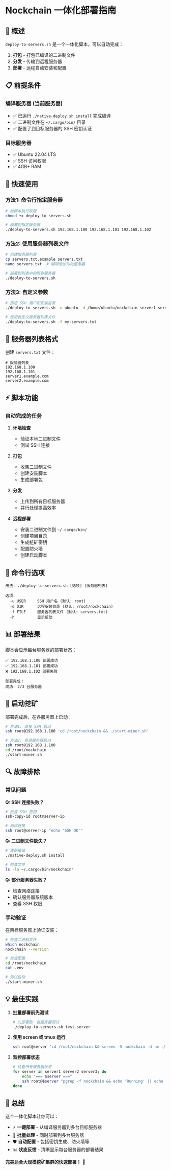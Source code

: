 # Nockchain 一体化部署指南

## 🎯 概述

`deploy-to-servers.sh` 是一个一体化脚本，可以自动完成：
1. **打包** - 打包已编译的二进制文件
2. **分发** - 传输到远程服务器
3. **部署** - 远程自动安装和配置

## 📋 前提条件

### 编译服务器 (当前服务器)
- ✅ 已运行 `./native-deploy.sh install` 完成编译
- ✅ 二进制文件在 `~/.cargo/bin/` 目录
- ✅ 配置了到目标服务器的 SSH 密钥认证

### 目标服务器
- ✅ Ubuntu 22.04 LTS
- ✅ SSH 访问权限
- ✅ 4GB+ RAM

## 🚀 快速使用

### 方法1: 命令行指定服务器

```bash
# 给脚本执行权限
chmod +x deploy-to-servers.sh

# 部署到指定服务器
./deploy-to-servers.sh 192.168.1.100 192.168.1.101 192.168.1.102
```

### 方法2: 使用服务器列表文件

```bash
# 创建服务器列表
cp servers.txt.example servers.txt
nano servers.txt  # 编辑添加你的服务器

# 部署到列表中的所有服务器
./deploy-to-servers.sh
```

### 方法3: 自定义参数

```bash
# 指定 SSH 用户和安装目录
./deploy-to-servers.sh -u ubuntu -d /home/ubuntu/nockchain server1 server2

# 使用自定义服务器列表文件
./deploy-to-servers.sh -f my-servers.txt
```

## 📝 服务器列表格式

创建 `servers.txt` 文件：

```
# 服务器列表
192.168.1.100
192.168.1.101
server1.example.com
server2.example.com
```

## ⚡ 脚本功能

### 自动完成的任务

1. **环境检查**
   - 验证本地二进制文件
   - 测试 SSH 连接

2. **打包**
   - 收集二进制文件
   - 创建安装脚本
   - 生成部署包

3. **分发**
   - 上传到所有目标服务器
   - 并行处理提高效率

4. **远程部署**
   - 安装二进制文件到 `~/.cargo/bin/`
   - 创建项目目录
   - 生成挖矿密钥
   - 配置防火墙
   - 创建启动脚本

## 🔧 命令行选项

```
用法: ./deploy-to-servers.sh [选项] [服务器列表]

选项:
  -u USER     SSH 用户名 (默认: root)
  -d DIR      远程安装目录 (默认: /root/nockchain)
  -f FILE     服务器列表文件 (默认: servers.txt)
  -h          显示帮助
```

## 📊 部署结果

脚本会显示每台服务器的部署状态：

```
✅ 192.168.1.100 部署成功
✅ 192.168.1.101 部署成功
❌ 192.168.1.102 部署失败

部署完成！
成功: 2/3 台服务器
```

## 🚀 启动挖矿

部署完成后，在各服务器上启动：

```bash
# 方法1: 直接 SSH 启动
ssh root@192.168.1.100 'cd /root/nockchain && ./start-miner.sh'

# 方法2: 登录服务器启动
ssh root@192.168.1.100
cd /root/nockchain
./start-miner.sh
```

## 🔍 故障排除

### 常见问题

**Q: SSH 连接失败？**
```bash
# 检查 SSH 密钥
ssh-copy-id root@server-ip

# 测试连接
ssh root@server-ip "echo 'SSH OK'"
```

**Q: 二进制文件缺失？**
```bash
# 重新编译
./native-deploy.sh install

# 检查文件
ls -la ~/.cargo/bin/nockchain*
```

**Q: 部分服务器失败？**
- 检查网络连接
- 确认服务器系统版本
- 查看 SSH 权限

### 手动验证

在目标服务器上验证安装：

```bash
# 检查二进制文件
which nockchain
nockchain --version

# 检查配置
cd /root/nockchain
cat .env

# 测试启动
./start-miner.sh
```

## 💡 最佳实践

1. **批量部署前先测试**
   ```bash
   # 先部署到一台服务器测试
   ./deploy-to-servers.sh test-server
   ```

2. **使用 screen 或 tmux 运行**
   ```bash
   ssh root@server "cd /root/nockchain && screen -S nockchain -d -m ./start-miner.sh"
   ```

3. **监控部署状态**
   ```bash
   # 检查所有服务器状态
   for server in server1 server2 server3; do
       echo "=== $server ==="
       ssh root@$server "pgrep -f nockchain && echo 'Running' || echo 'Stopped'"
   done
   ```

## 🎉 总结

这个一体化脚本让你可以：
- ⚡ **一键部署** - 从编译服务器到多台目标服务器
- 🔄 **批量处理** - 同时部署到多台服务器
- 🛡️ **自动配置** - 包括密钥生成、防火墙等
- 📊 **状态反馈** - 清晰显示每台服务器的部署结果

**完美适合大规模挖矿集群的快速部署！** 🚀
